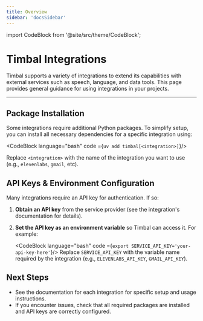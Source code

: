 ```yaml
---
title: Overview
sidebar: 'docsSidebar'
---
```

import CodeBlock from '@site/src/theme/CodeBlock';

# Timbal Integrations

Timbal supports a variety of integrations to extend its capabilities with external services such as speech, language, and data tools. This page provides general guidance for using integrations in your projects.

---

## Package Installation

Some integrations require additional Python packages. To simplify setup, you can install all necessary dependencies for a specific integration using:

<CodeBlock language="bash" code ={`uv add timbal[<integration>]`}/>

Replace `<integration>` with the name of the integration you want to use (e.g., `elevenlabs`, `gmail`, etc).

## API Keys & Environment Configuration

Many integrations require an API key for authentication. If so:

1. **Obtain an API key** from the service provider (see the integration's documentation for details).
2. **Set the API key as an environment variable** so Timbal can access it. For example:

   <CodeBlock language="bash" code ={`export SERVICE_API_KEY='your-api-key-here'`}/>
   Replace `SERVICE_API_KEY` with the variable name required by the integration (e.g., `ELEVENLABS_API_KEY`, `GMAIL_API_KEY`).

## Next Steps

- See the documentation for each integration for specific setup and usage instructions.
- If you encounter issues, check that all required packages are installed and API keys are correctly configured.